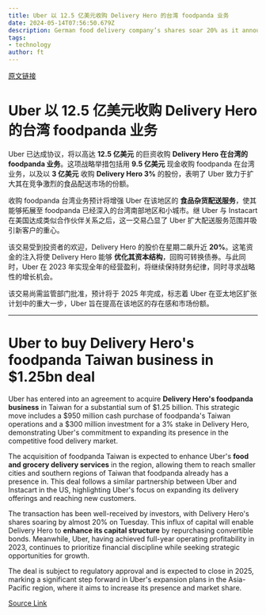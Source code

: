 ```yaml
---
title: Uber 以 12.5 亿美元收购 Delivery Hero 的台湾 foodpanda 业务
date: 2024-05-14T07:56:50.679Z
description: German food delivery company’s shares soar 20% as it announces purchase
tags: 
- technology
author: ft
---
```


[原文链接](https://ft.com/content/49069dd9-f8b7-427d-a180-b6468202bb12)

# Uber 以 12.5 亿美元收购 Delivery Hero 的台湾 foodpanda 业务

Uber 已达成协议，将以高达 **12.5 亿美元** 的巨资收购 **Delivery Hero 在台湾的 foodpanda 业务**。这项战略举措包括用 **9.5 亿美元** 现金收购 foodpanda 在台湾业务，以及以 **3 亿美元** 收购 **Delivery Hero 3%** 的股份，表明了 Uber 致力于扩大其在竞争激烈的食品配送市场的份额。

收购 foodpanda 台湾业务预计将增强 Uber 在该地区的 **食品杂货配送服务**，使其能够拓展至 foodpanda 已经深入的台湾南部地区和小城市。继 Uber 与 Instacart 在美国达成类似合作伙伴关系之后，这一交易凸显了 Uber 扩大配送服务范围并吸引新客户的重心。

该交易受到投资者的欢迎，Delivery Hero 的股价在星期二飙升近 **20%**。这笔资金的注入将使 Delivery Hero 能够 **优化其资本结构**，回购可转换债券。与此同时，Uber 在 2023 年实现全年的经营盈利，将继续保持财务纪律，同时寻求战略性的增长机会。

该交易尚需监管部门批准，预计将于 2025 年完成，标志着 Uber 在亚太地区扩张计划中的重大一步，Uber 旨在提高在该地区的存在感和市场份额。

---

# Uber to buy Delivery Hero's foodpanda Taiwan business in $1.25bn deal

Uber has entered into an agreement to acquire **Delivery Hero's foodpanda business** in Taiwan for a substantial sum of $1.25 billion. This strategic move includes a $950 million cash purchase of foodpanda's Taiwan operations and a $300 million investment for a 3% stake in Delivery Hero, demonstrating Uber's commitment to expanding its presence in the competitive food delivery market. 

The acquisition of foodpanda Taiwan is expected to enhance Uber's **food and grocery delivery services** in the region, allowing them to reach smaller cities and southern regions of Taiwan that foodpanda already has a presence in. This deal follows a similar partnership between Uber and Instacart in the US, highlighting Uber's focus on expanding its delivery offerings and reaching new customers. 

The transaction has been well-received by investors, with Delivery Hero's shares soaring by almost 20% on Tuesday. This influx of capital will enable Delivery Hero to **enhance its capital structure** by repurchasing convertible bonds. Meanwhile, Uber, having achieved full-year operating profitability in 2023, continues to prioritize financial discipline while seeking strategic opportunities for growth. 

The deal is subject to regulatory approval and is expected to close in 2025, marking a significant step forward in Uber's expansion plans in the Asia-Pacific region, where it aims to increase its presence and market share.

[Source Link](https://ft.com/content/49069dd9-f8b7-427d-a180-b6468202bb12)

